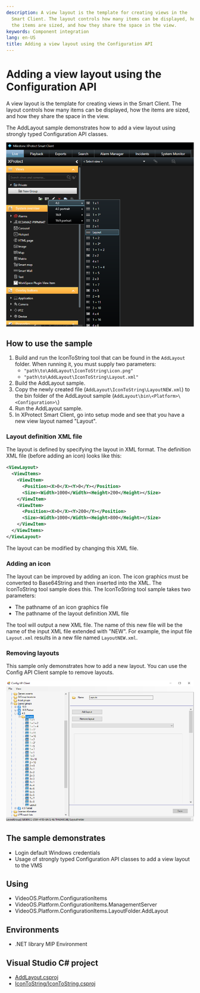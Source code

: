 ```yaml
---
description: A view layout is the template for creating views in the
  Smart Client. The layout controls how many items can be displayed, how
  the items are sized, and how they share the space in the view.
keywords: Component integration
lang: en-US
title: Adding a view layout using the Configuration API
---
```


# Adding a view layout using the Configuration API

A view layout is the template for creating views in the Smart Client.
The layout controls how many items can be displayed, how the items are
sized, and how they share the space in the view.

The AddLayout sample demonstrates how to add a view layout using strongly typed Configuration API classes. 

![Smart Client setup, creating a new view](AddLayoutSC.png)

## How to use the sample

1. Build and run the IconToString tool that can be found in the
   `AddLayout` folder. When running it, you must supply two
   parameters:
   - `"path\to\AddLayout\IconToString\icon.png"`
   - `"path\to\AddLayout\IconToString\Layout.xml"`
2. Build the AddLayout sample.
3. Copy the newly created file
   (`AddLayout\IconToString\LayoutNEW.xml`)
   to the bin folder of the AddLayout sample
   (`AddLayout\bin\<Platform>\<Configuration>\`)
4. Run the AddLayout sample.
5. In XProtect Smart Client, go into setup mode and see that you have a
   new view layout named "Layout".

### Layout definition XML file

The layout is defined by specifying the layout in XML format. The
definition XML file (before adding an icon) looks like this:

~~~xml
<ViewLayout>
  <ViewItems>
    <ViewItem>
      <Position><X>0</X><Y>0</Y></Position>
      <Size><Width>1000</Width><Height>200</Height></Size>
    </ViewItem>
    <ViewItem>
      <Position><X>0</X><Y>200</Y></Position>
      <Size><Width>1000</Width><Height>800</Height></Size>
    </ViewItem>
  </ViewItems>
</ViewLayout>
~~~

The layout can be modified by changing this XML file.

### Adding an icon

The layout can be improved by adding an icon. The icon graphics must be
converted to Base64String and then inserted into the XML. The
IconToString tool sample does this. The IconToString tool sample takes
two parameters:

- The pathname of an icon graphics file
- The pathname of the layout definition XML file

The tool will output a new XML file. The name of this new file will be
the name of the input XML file extended with \"NEW\". For example, the
input file `Layout.xml` results in a new file named `LayoutNEW.xml`.

### Removing layouts

This sample only demonstrates how to add a new layout.
You can use the Config API Client sample to remove layouts.

![Config API Client showing the layout added by the AddLayout sample](ConfigAPIClientLayout.png)

## The sample demonstrates

- Login default Windows credentials
- Usage of strongly typed Configuration API classes to add a view layout to the VMS

## Using

- VideoOS.Platform.ConfigurationItems
- VideoOS.Platform.ConfigurationItems.ManagementServer
- VideoOS.Platform.ConfigurationItems.LayoutFolder.AddLayout

## Environments

- .NET library MIP Environment

## Visual Studio C\# project

- [AddLayout.csproj](javascript:clone('https://github.com/milestonesys/mipsdk-samples-component','src/ComponentSamples.sln');)
- [IconToString/IconToString.csproj](javascript:clone('https://github.com/milestonesys/mipsdk-samples-component','AddLayout/IconToString/IconToString.sln');)
